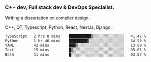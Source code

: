 <h3>C++ dev, Full stack dev & DevOps Specialist.</h3>
<p>Writing a dissertation on compiler design. <p>
<p>C++, QT, Typescript, Python, React, NestJs, Django.</p>

<!--START_SECTION:waka-->

```txt
TypeScript   2 hrs 8 mins    ██████████▒░░░░░░░░░░░░░░   41.42 %
Python       1 hr 46 mins    ████████▓░░░░░░░░░░░░░░░░   34.29 %
YAML         42 mins         ███▒░░░░░░░░░░░░░░░░░░░░░   13.89 %
Text         15 mins         █▒░░░░░░░░░░░░░░░░░░░░░░░   05.01 %
Bash         11 mins         █░░░░░░░░░░░░░░░░░░░░░░░░   03.57 %
```

<!--END_SECTION:waka-->
